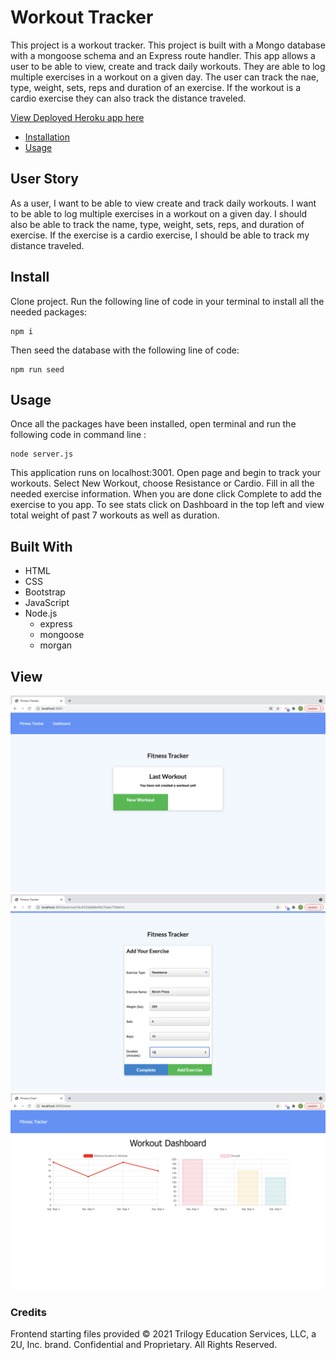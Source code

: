 # Workout Tracker

This project is a workout tracker. This project is built with a Mongo database with a mongoose schema and an Express route handler. This app allows a user to be able to view, create and track daily workouts. They are able to log multiple exercises in a workout on a given day. The user can track the nae, type, weight, sets, reps and duration of an exercise. If the workout is a cardio exercise they can also track the distance traveled.

[View Deployed Heroku app here](https://nameless-badlands-22446.herokuapp.com/)
- [Installation](#install)
- [Usage](#usage)

## User Story

As a user, I want to be able to view create and track daily workouts. I want to be able to log multiple exercises in a workout on a given day. I should also be able to track the name, type, weight, sets, reps, and duration of exercise. If the exercise is a cardio exercise, I should be able to track my distance traveled.

## Install

Clone project.
Run the following line of code in your terminal to install all the needed packages:

```
npm i
```

Then seed the database with the following line of code:

```
npm run seed
```

## Usage

Once all the packages have been installed, open terminal and run the following code in command line :

```
node server.js
```

This application runs on localhost:3001. Open page and begin to track your workouts. Select New Workout, choose Resistance or Cardio. Fill in all the needed exercise information. When you are done click Complete to add the exercise to you app. To see stats click on Dashboard in the top left and view total weight of past 7 workouts as well as duration.

## Built With

- HTML
- CSS
- Bootstrap
- JavaScript
- Node.js
  - express
  - mongoose
  - morgan

## View

![Shot-3](images/homepage-workoutapp.png)
![Shot-1](images/create-workout.png)
![Shot-2](images/dashboard-chart.png)

### Credits

Frontend starting files provided © 2021 Trilogy Education Services, LLC, a 2U, Inc. brand. Confidential and Proprietary. All Rights Reserved.
